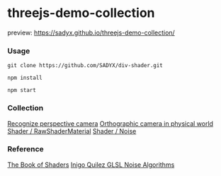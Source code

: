 # threejs-demo-collection

preview: https://sadyx.github.io/threejs-demo-collection/

### Usage
```
git clone https://github.com/SADYX/div-shader.git

npm install

npm start
```

### Collection
[Recognize perspective camera](https://sadyx.github.io/threejs-demo-collection/demos/recognize_perspective_camera.html)
[Orthographic camera in physical world](https://sadyx.github.io/threejs-demo-collection/demos/orthographic_camera_in_physical_world.html)
[Shader / RawShaderMaterial](https://sadyx.github.io/threejs-demo-collection/demos/shader@rawShaderMaterial.html)
[Shader / Noise](https://sadyx.github.io/threejs-demo-collection/demos/shader@noise.html)

### Reference
[The Book of Shaders](https://thebookofshaders.com/)
[Inigo Quilez ](https://iquilezles.org/)
[GLSL Noise Algorithms](https://gist.github.com/patriciogonzalezvivo/670c22f3966e662d2f83)
